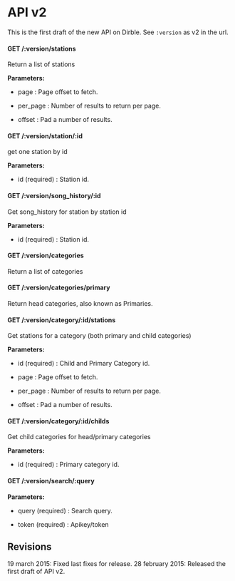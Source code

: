 # API v2
This is the first draft of the new API on Dirble.
See `:version` as v2 in the url.


#### GET /:version/stations

 Return a list of stations

**Parameters:** 


 - page : Page offset to fetch.

 - per_page : Number of results to return per page.

 - offset : Pad a number of results.


#### GET /:version/station/:id

 get one station by id

**Parameters:** 


 - id (required) : Station id.



#### GET /:version/song_history/:id

 Get song_history for station by station id

**Parameters:** 


 - id (required) : Station id.



#### GET /:version/categories

 Return a list of categories



#### GET /:version/categories/primary

 Return head categories, also known as Primaries.



#### GET /:version/category/:id/stations

 Get stations for a category (both primary and child categories)

**Parameters:** 


 - id (required) : Child and Primary Category id.

 - page : Page offset to fetch.

 - per_page : Number of results to return per page.

 - offset : Pad a number of results.



#### GET /:version/category/:id/childs

 Get child categories for head/primary categories

**Parameters:** 


 - id (required) : Primary category id.



#### GET /:version/search/:query

 

**Parameters:** 


 - query (required) : Search query.

 - token (required) : Apikey/token


## Revisions
19 march 2015: Fixed last fixes for release.
28 february 2015: Released the first draft of API v2.
